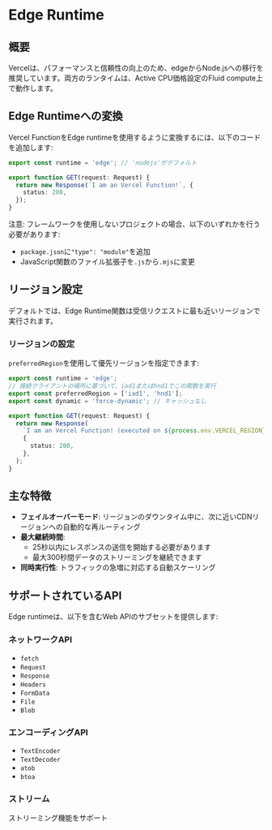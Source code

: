 # Edge Runtime

## 概要

Vercelは、パフォーマンスと信頼性の向上のため、edgeからNode.jsへの移行を推奨しています。両方のランタイムは、Active CPU価格設定のFluid compute上で動作します。

## Edge Runtimeへの変換

Vercel FunctionをEdge runtimeを使用するように変換するには、以下のコードを追加します:

```typescript
export const runtime = 'edge'; // 'nodejs'がデフォルト

export function GET(request: Request) {
  return new Response(`I am an Vercel Function!`, {
    status: 200,
  });
}
```

注意: フレームワークを使用しないプロジェクトの場合、以下のいずれかを行う必要があります:

- `package.json`に`"type": "module"`を追加
- JavaScript関数のファイル拡張子を`.js`から`.mjs`に変更

## リージョン設定

デフォルトでは、Edge Runtime関数は受信リクエストに最も近いリージョンで実行されます。

### リージョンの設定

`preferredRegion`を使用して優先リージョンを指定できます:

```typescript
export const runtime = 'edge';
// 接続クライアントの場所に基づいて、iad1またはhnd1でこの関数を実行
export const preferredRegion = ['iad1', 'hnd1'];
export const dynamic = 'force-dynamic'; // キャッシュなし

export function GET(request: Request) {
  return new Response(
    `I am an Vercel Function! (executed on ${process.env.VERCEL_REGION})`,
    {
      status: 200,
    },
  );
}
```

## 主な特徴

- **フェイルオーバーモード**: リージョンのダウンタイム中に、次に近いCDNリージョンへの自動的な再ルーティング
- **最大継続時間**:
  - 25秒以内にレスポンスの送信を開始する必要があります
  - 最大300秒間データのストリーミングを継続できます
- **同時実行性**: トラフィックの急増に対応する自動スケーリング

## サポートされているAPI

Edge runtimeは、以下を含むWeb APIのサブセットを提供します:

### ネットワークAPI

- `fetch`
- `Request`
- `Response`
- `Headers`
- `FormData`
- `File`
- `Blob`

### エンコーディングAPI

- `TextEncoder`
- `TextDecoder`
- `atob`
- `btoa`

### ストリーム

ストリーミング機能をサポート
